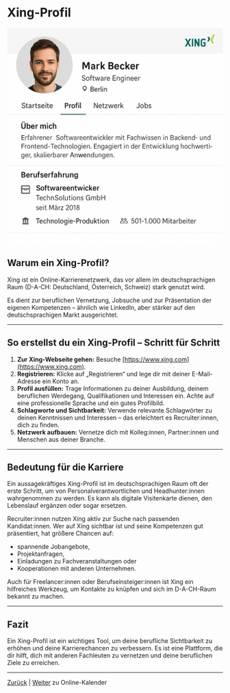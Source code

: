 # Xing-Profil

![Beispiel](../../../../images/xing_profil.png)

## Warum ein Xing-Profil?

Xing ist ein Online-Karrierenetzwerk, das vor allem im deutschsprachigen Raum (D-A-CH: Deutschland, Österreich, Schweiz) stark genutzt wird.

Es dient zur beruflichen Vernetzung, Jobsuche und zur Präsentation der eigenen Kompetenzen – ähnlich wie LinkedIn, aber stärker auf den deutschsprachigen Markt ausgerichtet.

---

## So erstellst du ein Xing-Profil – Schritt für Schritt

1. **Zur Xing-Webseite gehen:** Besuche [https://www.xing.com](https://www.xing.com).
2. **Registrieren:** Klicke auf „Registrieren“ und lege dir mit deiner E-Mail-Adresse ein Konto an.
3. **Profil ausfüllen:** Trage Informationen zu deiner Ausbildung, deinem beruflichen Werdegang, Qualifikationen und Interessen ein. Achte auf eine professionelle Sprache und ein gutes Profilbild.
4. **Schlagworte und Sichtbarkeit:** Verwende relevante Schlagwörter zu deinen Kenntnissen und Interessen – das erleichtert es Recruiter:innen, dich zu finden.
5. **Netzwerk aufbauen:** Vernetze dich mit Kolleg:innen, Partner:innen und Menschen aus deiner Branche.

---

## Bedeutung für die Karriere

Ein aussagekräftiges Xing-Profil ist im deutschsprachigen Raum oft der erste Schritt, um von Personalverantwortlichen und Headhunter:innen wahrgenommen zu werden. Es kann als digitale Visitenkarte dienen, den Lebenslauf ergänzen oder sogar ersetzen.

Recruiter:innen nutzen Xing aktiv zur Suche nach passenden Kandidat:innen. Wer auf Xing sichtbar ist und seine Kompetenzen gut präsentiert, hat größere Chancen auf:

- spannende Jobangebote,
- Projektanfragen,
- Einladungen zu Fachveranstaltungen oder
- Kooperationen mit anderen Unternehmen.

Auch für Freelancer:innen oder Berufseinsteiger:innen ist Xing ein hilfreiches Werkzeug, um Kontakte zu knüpfen und sich im D-A-CH-Raum bekannt zu machen.

---

## Fazit

Ein Xing-Profil ist ein wichtiges Tool, um deine berufliche Sichtbarkeit zu erhöhen und deine Karrierechancen zu verbessern. Es ist eine Plattform, die dir hilft, dich mit anderen Fachleuten zu vernetzen und deine beruflichen Ziele zu erreichen.

---
[Zurück](../README.md) | [Weiter](../04-online-kalender/README.md) zu Online-Kalender
